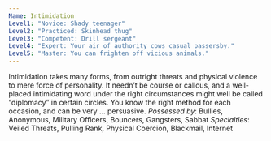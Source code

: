 ```yaml
---
Name: Intimidation
Level1: "Novice: Shady teenager"
Level2: "Practiced: Skinhead thug"
Level3: "Competent: Drill sergeant"
Level4: "Expert: Your air of authority cows casual passersby."
Level5: "Master: You can frighten off vicious animals."
---
```


Intimidation takes many forms, from outright threats and physical violence to mere force of personality. It needn’t be course or callous, and a well-placed intimidating word under the right circumstances might well be called “diplomacy” in certain circles. You know the right method for each occasion, and can be very ... persuasive.
_Possessed by_: Bullies, Anonymous, Military Officers, Bouncers, Gangsters, Sabbat
_Specialties_: Veiled Threats, Pulling Rank, Physical Coercion, Blackmail, Internet